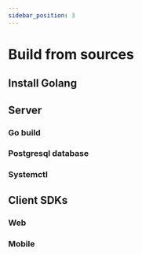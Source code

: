 ```yaml
---
sidebar_position: 3
---
```


# Build from sources

## Install Golang

## Server

### Go build

### Postgresql database

### Systemctl

## Client SDKs

### Web

### Mobile